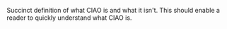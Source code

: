 Succinct definition of what CIAO is and what it isn't.
This should enable a reader to quickly understand what CIAO is.